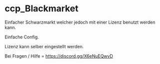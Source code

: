 # ccp_Blackmarket

Einfacher Schwarzmarkt welcher jedoch mit einer Lizenz benutzt werden kann. 

Einfache Config. 

Lizenz kann selber eingestellt werden. 


Bei Fragen / Hilfe = https://discord.gg/X6eNuEQwvD
